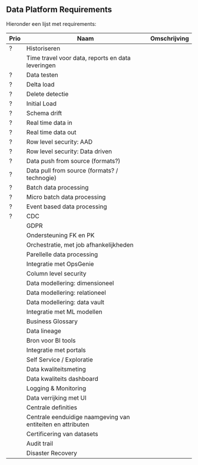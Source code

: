 ## Data Platform Requirements

Hieronder een lijst met requirements:

Prio|Naam|Omschrijving|
|--|--|--|
|?| Historiseren | |
||Time travel voor data, reports en data leveringen||
|?| Data testen ||
|?|Delta load||
|?|Delete detectie||
|?|Initial Load||
|?|Schema drift||
|?|Real time data in ||
|?|Real time data out||
|?|Row level security: AAD ||
|?|Row level security: Data driven||
|?|Data push from source (formats?)||
|?|Data pull from source (formats? / technogie)||
|?|Batch data processing||
|?|Micro batch data processing||
|?|Event based data processing||
|?|CDC|
||GDPR||
||Ondersteuning FK en PK||
||Orchestratie, met job afhankelijkheden||
||Parellelle data processing||
||Integratie met OpsGenie||
||Column level security||
||Data modellering: dimensioneel||
||Data modellering: relationeel||
||Data modellering: data vault||
||Integratie met ML modellen||
||Business Glossary||
||Data lineage||
||Bron voor BI tools||
||Integratie met portals||
||Self Service / Exploratie||
||Data kwaliteitsmeting ||
||Data kwaliteits dashboard||
||Logging & Monitoring||
||Data verrijking met UI||
||Centrale definities ||
||Centrale eenduidige naamgeving van entiteiten en attributen||
||Certificering van datasets||
||Audit trail||
||Disaster Recovery||










